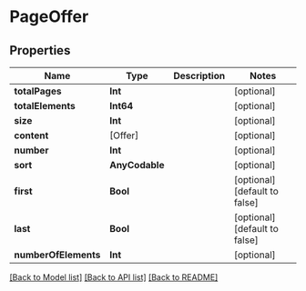 # PageOffer

## Properties
Name | Type | Description | Notes
------------ | ------------- | ------------- | -------------
**totalPages** | **Int** |  | [optional] 
**totalElements** | **Int64** |  | [optional] 
**size** | **Int** |  | [optional] 
**content** | [Offer] |  | [optional] 
**number** | **Int** |  | [optional] 
**sort** | **AnyCodable** |  | [optional] 
**first** | **Bool** |  | [optional] [default to false]
**last** | **Bool** |  | [optional] [default to false]
**numberOfElements** | **Int** |  | [optional] 

[[Back to Model list]](../README.md#documentation-for-models) [[Back to API list]](../README.md#documentation-for-api-endpoints) [[Back to README]](../README.md)


